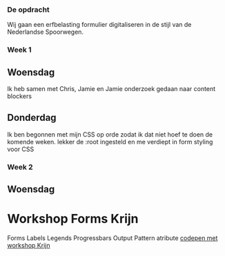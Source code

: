 ### De opdracht
Wij gaan een erfbelasting formulier digitaliseren in de stijl van de Nederlandse Spoorwegen.
### Week 1
## Woensdag 
Ik heb samen met Chris, Jamie en Jamie onderzoek gedaan naar content blockers
## Donderdag
Ik ben begonnen met mijn CSS op orde zodat ik dat niet hoef te doen de komende weken. lekker de :root ingesteld en me verdiept in form styling voor CSS
### Week 2 
## Woensdag
# Workshop Forms Krijn
Forms Labels Legends Progressbars Output Pattern atribute
[codepen met workshop Krijn](https://codepen.io/stijn_ux/pen/MYWmpxm)